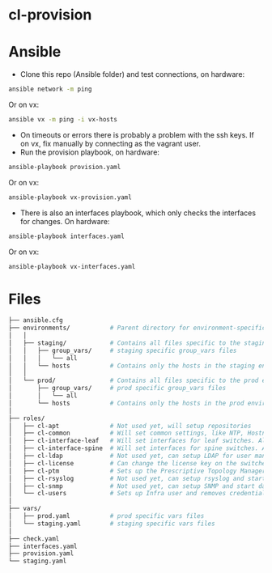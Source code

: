 # cl-provision

# Ansible
- Clone this repo (Ansible folder) and test connections, on hardware:
```bash
ansible network -m ping
```
Or on vx:
```bash
ansible vx -m ping -i vx-hosts
```
- On timeouts or errors there is probably a problem with the ssh keys. If on vx, fix manually by connecting as the vagrant user.
- Run the provision playbook, on hardware:
```bash
ansible-playbook provision.yaml
```
Or on vx:
```bash
ansible-playbook vx-provision.yaml
```
- There is also an interfaces playbook, which only checks the interfaces for changes. On hardware:
```bash
ansible-playbook interfaces.yaml
```
Or on vx:
```bash
ansible-playbook vx-interfaces.yaml
```

# Files 
```bash
├── ansible.cfg
├── environments/           # Parent directory for environment-specific directories
│   │
│   ├── staging/            # Contains all files specific to the staging (cumulus vx) environment
│   │   ├── group_vars/     # staging specific group_vars files
│   │   │   └── all
│   │   └── hosts           # Contains only the hosts in the staging environment
│   │
│   └── prod/               # Contains all files specific to the prod environment
│       ├── group_vars/     # prod specific group_vars files
│       │   └── all
│       └── hosts           # Contains only the hosts in the prod environment
│   
├── roles/ 
│   ├── cl-apt              # Not used yet, will setup repositories
│   ├── cl-common           # Will set common settings, like NTP, Hostname, Timezone, MOTD, hostfile
│   ├── cl-interface-leaf   # Will set interfaces for leaf switches. Also PoE is enabled needed ports.
│   ├── cl-interface-spine  # Will set interfaces for spine switches. Also BGP is enabled for SVI.
│   ├── cl-ldap             # Not used yet, can setup LDAP for user management
│   ├── cl-license          # Can change the license key on the switches. (initial setup is done by ZTP)
│   ├── cl-ptm              # Sets up the Prescriptive Topology Manager with a correct .dot file
│   ├── cl-rsyslog          # Not used yet, can setup rsyslog and start daemon
│   ├── cl-snmp             # Not used yet, can setup SNMP and start daemon
│   └── cl-users            # Sets up Infra user and removes credentials from cumulus user
│
├── vars/ 
│   ├── prod.yaml           # prod specific vars files
│   └── staging.yaml        # staging specific vars files
│
├── check.yaml
├── interfaces.yaml
├── provision.yaml
└── staging.yaml
```
